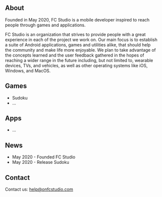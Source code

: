 ## About

Founded in May 2020, FC Studio is a mobile developer inspired to reach people through games and applications.

FC Studio is an organization that strives to provide people with a great experience in each of the project we work on. Our main focus is to establish a suite of Android applications, games and utilities alike, that should help the community and make life more enjoyable. We plan to take advantage of the concepts learned and the user feedback gathered in the hopes of reaching a wider range in the future including, but not limited to, wearable devices, TVs, and vehicles, as well as other operating systems like iOS, Windows, and MacOS.

## Games

- Sudoku
- ...

## Apps

- ...

## News

- May 2020 - Founded FC Studio
- May 2020 - Release Sudoku

## Contact

Contact us: <a href="mailto:help@onfcstudio.com">help@onfcstudio.com</a>
